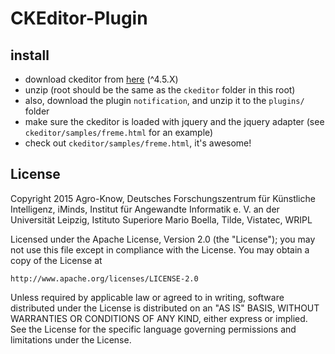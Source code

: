 # CKEditor-Plugin

## install

* download ckeditor from [here](http://ckeditor.com/download) (^4.5.X)
* unzip (root should be the same as the `ckeditor` folder in this root)
* also, download the plugin `notification`, and unzip it to the `plugins/` folder
* make sure the ckeditor is loaded with jquery and the jquery adapter (see `ckeditor/samples/freme.html` for an example)
* check out `ckeditor/samples/freme.html`, it's awesome!

## License

Copyright 2015  Agro-Know, Deutsches Forschungszentrum für Künstliche Intelligenz, iMinds, 
Institut für Angewandte Informatik e. V. an der Universität Leipzig, 
Istituto Superiore Mario Boella, Tilde, Vistatec, WRIPL

Licensed under the Apache License, Version 2.0 (the "License");
you may not use this file except in compliance with the License.
You may obtain a copy of the License at

    http://www.apache.org/licenses/LICENSE-2.0

Unless required by applicable law or agreed to in writing, software
distributed under the License is distributed on an "AS IS" BASIS,
WITHOUT WARRANTIES OR CONDITIONS OF ANY KIND, either express or implied.
See the License for the specific language governing permissions and
limitations under the License.
